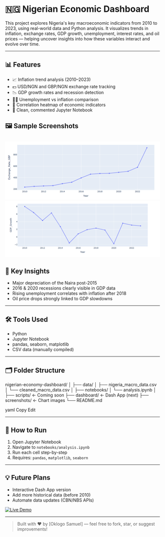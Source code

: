 # 🇳🇬 Nigerian Economic Dashboard

This project explores Nigeria's key macroeconomic indicators from 2010 to 2023, using real-world data and Python analysis. It visualizes trends in inflation, exchange rates, GDP growth, unemployment, interest rates, and oil prices — helping uncover insights into how these variables interact and evolve over time.

---

## 📊 Features

- 📈 Inflation trend analysis (2010–2023)
- 💵 USD/NGN and GBP/NGN exchange rate tracking
- 📉 GDP growth rates and recession detection
- 👷‍♂️ Unemployment vs inflation comparison
- 🔗 Correlation heatmap of economic indicators
- 🧪 Clean, commented Jupyter Notebook
## 🖼️ Sample Screenshots

![Inflation](screenshots/inflation_chart.png)
![GDP Growth](screenshots/gdp_chart.png)
---

## 🧠 Key Insights

- Major depreciation of the Naira post-2015
- 2016 & 2020 recessions clearly visible in GDP data
- Rising unemployment correlates with inflation after 2018
- Oil price drops strongly linked to GDP slowdowns

---

## 🛠️ Tools Used

- Python
- Jupyter Notebook
- pandas, seaborn, matplotlib
- CSV data (manually compiled)

---

## 🗂️ Folder Structure

nigerian-economy-dashboard/
│
├── data/
│ ├── nigeria_macro_data.csv
│ └── cleaned_macro_data.csv
│
├── notebooks/
│ └── analysis.ipynb
│
├── scripts/ ← Coming soon
├── dashboard/ ← Dash App (next)
├── screenshots/ ← Chart images
└── README.md

yaml
Copy
Edit

---

## 🧪 How to Run

1. Open Jupyter Notebook
2. Navigate to `notebooks/analysis.ipynb`
3. Run each cell step-by-step
4. Requires: `pandas`, `matplotlib`, `seaborn`

---

## 💡 Future Plans

- Interactive Dash App version
- Add more historical data (before 2010)
- Automate data updates (CBN/NBS APIs)

[![Live Demo](https://img.shields.io/badge/Live-Demo-brightgreen)](https://nigerian-economy-dashboard.onrender.com/)


---

> Built with ❤️ by [Oklogo Samuel] — feel free to fork, star, or suggest improvements!